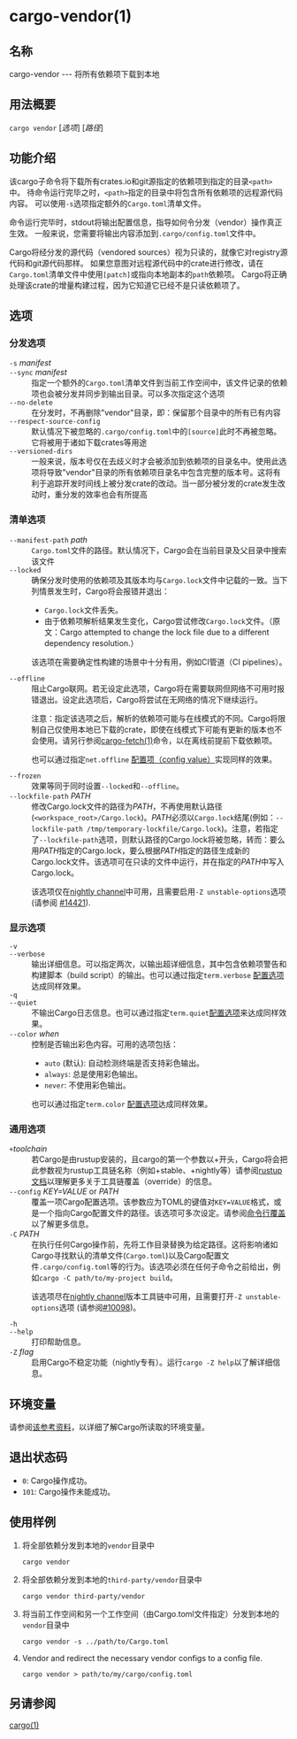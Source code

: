 # cargo-vendor(1)

## 名称

cargo-vendor --- 将所有依赖项下载到本地

## 用法概要

`cargo vendor` [_选项_] [_路径_]

## 功能介绍

该cargo子命令将下载所有crates.io和git源指定的依赖项到指定的目录`<path>`中。
待命令运行完毕之时，`<path>`指定的目录中将包含所有依赖项的远程源代码内容。
可以使用`-s`选项指定额外的`Cargo.toml`清单文件。

命令运行完毕时，stdout将输出配置信息，指导如何令分发（vendor）操作真正生效。
一般来说，您需要将输出内容添加到`.cargo/config.toml`文件中。

Cargo将经分发的源代码（vendored sources）视为只读的，就像它对registry源代码和git源代码那样。
如果您意图对远程源代码中的crate进行修改，请在`Cargo.toml`清单文件中使用`[patch]`或指向本地副本的`path`依赖项。
Cargo将正确处理该crate的增量构建过程，因为它知道它已经不是只读依赖项了。

## 选项

### 分发选项

<dl>

<dt class="option-term" id="option-cargo-vendor--s"><a class="option-anchor" href="#option-cargo-vendor--s"></a><code>-s</code> <em>manifest</em></dt>
<dt class="option-term" id="option-cargo-vendor---sync"><a class="option-anchor" href="#option-cargo-vendor---sync"></a><code>--sync</code> <em>manifest</em></dt>
<dd class="option-desc">指定一个额外的<code>Cargo.toml</code>清单文件到当前工作空间中，该文件记录的依赖项也会被分发并同步到输出目录。可以多次指定这个选项</dd>


<dt class="option-term" id="option-cargo-vendor---no-delete"><a class="option-anchor" href="#option-cargo-vendor---no-delete"></a><code>--no-delete</code></dt>
<dd class="option-desc">在分发时，不再删除"vendor"目录，即：保留那个目录中的所有已有内容</dd>


<dt class="option-term" id="option-cargo-vendor---respect-source-config"><a class="option-anchor" href="#option-cargo-vendor---respect-source-config"></a><code>--respect-source-config</code></dt>
<dd class="option-desc">默认情况下被忽略的<code>.cargo/config.toml</code>中的<code>[source]</code>此时不再被忽略。它将被用于诸如下载crates等用途</dd>


<dt class="option-term" id="option-cargo-vendor---versioned-dirs"><a class="option-anchor" href="#option-cargo-vendor---versioned-dirs"></a><code>--versioned-dirs</code></dt>
<dd class="option-desc">一般来说，版本号仅在去歧义时才会被添加到依赖项的目录名中。使用此选项将导致"vendor"目录的所有依赖项目录名中包含完整的版本号。这将有利于追踪开发时间线上被分发crate的改动。当一部分被分发的crate发生改动时，重分发的效率也会有所提高</dd>


</dl>

### 清单选项

<dl>

<dt class="option-term" id="option-cargo-vendor---manifest-path"><a class="option-anchor" href="#option-cargo-vendor---manifest-path"></a><code>--manifest-path</code> <em>path</em></dt>
<dd class="option-desc"><code>Cargo.toml</code>文件的路径。默认情况下，Cargo会在当前目录及父目录中搜索该文件</dd>


<dt class="option-term" id="option-cargo-vendor---locked"><a class="option-anchor" href="#option-cargo-vendor---locked"></a><code>--locked</code></dt>
<dd class="option-desc">确保分发时使用的依赖项及其版本均与<code>Cargo.lock</code>文件中记载的一致。当下列情景发生时，Cargo将会报错并退出：
<ul>
<li><code>Cargo.lock</code>文件丢失。</li>
<li>由于依赖项解析结果发生变化，Cargo尝试修改<code>Cargo.lock</code>文件。（原文：Cargo attempted to change the lock file due to a different dependency resolution.）</li>
</ul>
<p>该选项在需要确定性构建的场景中十分有用，例如CI管道（CI pipelines）。</dd>


<dt class="option-term" id="option-cargo-vendor---offline"><a class="option-anchor" href="#option-cargo-vendor---offline"></a><code>--offline</code></dt>
<dd class="option-desc">阻止Cargo联网。若无设定此选项，Cargo将在需要联网但网络不可用时报错退出。设定此选项后，Cargo将尝试在无网络的情况下继续运行。</p>
<p>注意：指定该选项之后，解析的依赖项可能与在线模式的不同。Cargo将限制自己仅使用本地已下载的crate，即使在线模式下可能有更新的版本也不会使用。请另行参阅<a href="cargo-fetch.html">cargo-fetch(1)</a>命令，以在离线前提前下载依赖项。</p>
<p>也可以通过指定<code>net.offline</code> <a href="../reference/config.html">配置项（config value）</a>实现同样的效果。</dd>


<dt class="option-term" id="option-cargo-vendor---frozen"><a class="option-anchor" href="#option-cargo-vendor---frozen"></a><code>--frozen</code></dt>
<dd class="option-desc">效果等同于同时设置<code>--locked</code>和<code>--offline</code>。</dd>


<dt class="option-term" id="option-cargo-vendor---lockfile-path"><a class="option-anchor" href="#option-cargo-vendor---lockfile-path"></a><code>--lockfile-path</code> <em>PATH</em></dt>
<dd class="option-desc">修改Cargo.lock文件的路径为<em>PATH</em>，不再使用默认路径(<code>&lt;workspace_root&gt;/Cargo.lock</code>)。<em>PATH</em>必须以<code>Cargo.lock</code>结尾(例如：<code>--lockfile-path /tmp/temporary-lockfile/Cargo.lock</code>)。注意，若指定了<code>--lockfile-path</code>选项，则默认路径的Cargo.lock将被忽略，转而：要么用<em>PATH</em>指定的Cargo.lock，要么根据<em>PATH</em>指定的路径生成新的Cargo.lock文件。该选项可在只读的文件中运行，并在指定的<em>PATH</em>中写入Cargo.lock。</p>
<p>该选项仅在<a href="https://doc.rust-lang.org/book/appendix-07-nightly-rust.html">nightly channel</a>中可用，且需要启用<code>-Z unstable-options</code>选项(请参阅
<a href="https://github.com/rust-lang/cargo/issues/14421">#14421</a>).</dd>


</dl>

### 显示选项

<dl>

<dt class="option-term" id="option-cargo-vendor--v"><a class="option-anchor" href="#option-cargo-vendor--v"></a><code>-v</code></dt>
<dt class="option-term" id="option-cargo-vendor---verbose"><a class="option-anchor" href="#option-cargo-vendor---verbose"></a><code>--verbose</code></dt>
<dd class="option-desc">输出详细信息。可以指定两次，以输出超详细信息，其中包含依赖项警告和构建脚本（build script）的输出。也可以通过指定<code>term.verbose</code>
<a href="../reference/config.html">配置选项</a>达成同样效果。</dd>


<dt class="option-term" id="option-cargo-vendor--q"><a class="option-anchor" href="#option-cargo-vendor--q"></a><code>-q</code></dt>
<dt class="option-term" id="option-cargo-vendor---quiet"><a class="option-anchor" href="#option-cargo-vendor---quiet"></a><code>--quiet</code></dt>
<dd class="option-desc">不输出Cargo日志信息。也可以通过指定<code>term.quiet</code><a href="../reference/config.html">配置选项</a>来达成同样效果。</dd>


<dt class="option-term" id="option-cargo-vendor---color"><a class="option-anchor" href="#option-cargo-vendor---color"></a><code>--color</code> <em>when</em></dt>
<dd class="option-desc">控制是否输出彩色内容。可用的选项包括：</p>
<ul>
<li><code>auto</code> (默认): 自动检测终端是否支持彩色输出。</li>
<li><code>always</code>: 总是使用彩色输出。</li>
<li><code>never</code>: 不使用彩色输出。</li>
</ul>
<p>也可以通过指定<code>term.color</code>
<a href="../reference/config.html">配置选项</a>达成同样效果。</dd>


</dl>

### 通用选项

<dl>

<dt class="option-term" id="option-cargo-vendor-+toolchain"><a class="option-anchor" href="#option-cargo-vendor-+toolchain"></a><code>+</code><em>toolchain</em></dt>
<dd class="option-desc">若Cargo是由rustup安装的，且cargo的第一个参数以+开头，Cargo将会把此参数视为rustup工具链名称（例如+stable、+nightly等）请参阅<a href="https://rust-lang.github.io/rustup/overrides.html">rustup文档</a>以理解更多关于工具链覆盖（override）的信息。</dd>


<dt class="option-term" id="option-cargo-vendor---config"><a class="option-anchor" href="#option-cargo-vendor---config"></a><code>--config</code> <em>KEY=VALUE</em> or <em>PATH</em></dt>
<dd class="option-desc">覆盖一项Cargo配置选项。该参数应为TOML的键值对<code>KEY=VALUE</code>格式，或是一个指向Cargo配置文件的路径。该选项可多次设定。请参阅<a href="../reference/config.html#command-line-overrides">命令行覆盖</a>以了解更多信息。</dd>


<dt class="option-term" id="option-cargo-vendor--C"><a class="option-anchor" href="#option-cargo-vendor--C"></a><code>-C</code> <em>PATH</em></dt>
<dd class="option-desc">在执行任何Cargo操作前，先将工作目录替换为给定路径。这将影响诸如Cargo寻找默认的清单文件(<code>Cargo.toml</code>)以及Cargo配置文件<code>.cargo/config.toml</code>等的行为。该选项必须在任何子命令之前给出，例如<code>cargo -C path/to/my-project build</code>。</p>
<p>该选项尽在<a href="https://doc.rust-lang.org/book/appendix-07-nightly-rust.html">nightly channel</a>版本工具链中可用，且需要打开<code>-Z unstable-options</code>选项 (请参阅<a href="https://github.com/rust-lang/cargo/issues/10098">#10098</a>)。</dd>


<dt class="option-term" id="option-cargo-vendor--h"><a class="option-anchor" href="#option-cargo-vendor--h"></a><code>-h</code></dt>
<dt class="option-term" id="option-cargo-vendor---help"><a class="option-anchor" href="#option-cargo-vendor---help"></a><code>--help</code></dt>
<dd class="option-desc">打印帮助信息。</dd>


<dt class="option-term" id="option-cargo-vendor--Z"><a class="option-anchor" href="#option-cargo-vendor--Z"></a><code>-Z</code> <em>flag</em></dt>
<dd class="option-desc">启用Cargo不稳定功能（nightly专有）。运行<code>cargo -Z help</code>以了解详细信息。</dd>


</dl>

## 环境变量

请参阅[该参考资料](../reference/environment-variables.html)，以详细了解Cargo所读取的环境变量。

## 退出状态码

* `0`: Cargo操作成功。
* `101`: Cargo操作未能成功。

## 使用样例

1. 将全部依赖分发到本地的`vendor`目录中

       cargo vendor

2. 将全部依赖分发到本地的`third-party/vendor`目录中

       cargo vendor third-party/vendor

3. 将当前工作空间和另一个工作空间（由Cargo.toml文件指定）分发到本地的`vendor`目录中

       cargo vendor -s ../path/to/Cargo.toml

4. Vendor and redirect the necessary vendor configs to a config file.

       cargo vendor > path/to/my/cargo/config.toml

## 另请参阅
[cargo(1)](cargo.html)
